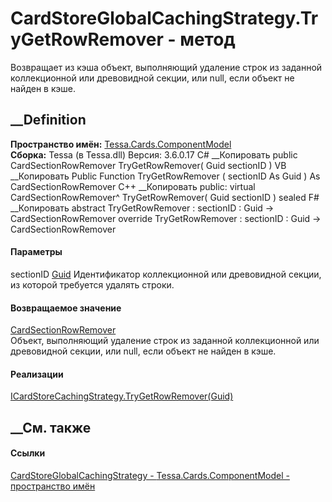# CardStoreGlobalCachingStrategy.TryGetRowRemover - метод
Возвращает из кэша объект, выполняющий удаление строк из заданной
коллекционной или древовидной секции, или null, если объект не найден в кэше.
## __Definition
 **Пространство имён:**
[Tessa.Cards.ComponentModel](N_Tessa_Cards_ComponentModel.htm)  
 **Сборка:** Tessa (в Tessa.dll) Версия: 3.6.0.17
C# __Копировать
     public CardSectionRowRemover TryGetRowRemover(
    	Guid sectionID
    )
VB __Копировать
     Public Function TryGetRowRemover ( 
    	sectionID As Guid
    ) As CardSectionRowRemover
C++ __Копировать
     public:
    virtual CardSectionRowRemover^ TryGetRowRemover(
    	Guid sectionID
    ) sealed
F# __Копировать
     abstract TryGetRowRemover : 
            sectionID : Guid -> CardSectionRowRemover 
    override TryGetRowRemover : 
            sectionID : Guid -> CardSectionRowRemover 
#### Параметры
sectionID [Guid](https://learn.microsoft.com/dotnet/api/system.guid)
    Идентификатор коллекционной или древовидной секции, из которой требуется удалять строки.
#### Возвращаемое значение
[CardSectionRowRemover](T_Tessa_Cards_ComponentModel_CardSectionRowRemover.htm)  
Объект, выполняющий удаление строк из заданной коллекционной или древовидной
секции, или null, если объект не найден в кэше.
#### Реализации
[ICardStoreCachingStrategy.TryGetRowRemover(Guid)](M_Tessa_Cards_ComponentModel_ICardStoreCachingStrategy_TryGetRowRemover.htm)  
##  __См. также
#### Ссылки
[CardStoreGlobalCachingStrategy -
](T_Tessa_Cards_ComponentModel_CardStoreGlobalCachingStrategy.htm)
[Tessa.Cards.ComponentModel - пространство
имён](N_Tessa_Cards_ComponentModel.htm)
